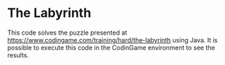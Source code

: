 # The Labyrinth

This code solves the puzzle presented at <https://www.codingame.com/training/hard/the-labyrinth> using Java. It is possible to execute this code in the CodinGame environment to see the results.
